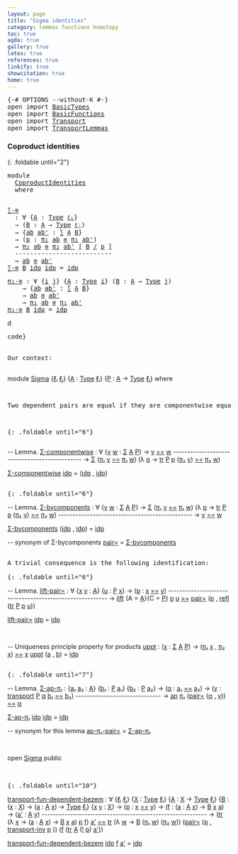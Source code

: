 ```yaml
---
layout: page
title: "Sigma identities"
category: lemmas functions homotopy
toc: true
agda: true
gallery: true
latex: true
references: true
linkify: true
showcitation: true
home: true
---
```


<div class="hide" >
<pre class="Agda">
<a id="226" class="Symbol">{-#</a> <a id="230" class="Keyword">OPTIONS</a> <a id="238" class="Pragma">--without-K</a> <a id="250" class="Symbol">#-}</a>
<a id="254" class="Keyword">open</a> <a id="259" class="Keyword">import</a> <a id="266" href="BasicTypes.html" class="Module">BasicTypes</a>
<a id="277" class="Keyword">open</a> <a id="282" class="Keyword">import</a> <a id="289" href="BasicFunctions.html" class="Module">BasicFunctions</a>
<a id="304" class="Keyword">open</a> <a id="309" class="Keyword">import</a> <a id="316" href="Transport.html" class="Module">Transport</a>
<a id="326" class="Keyword">open</a> <a id="331" class="Keyword">import</a> <a id="338" href="TransportLemmas.html" class="Module">TransportLemmas</a>
</pre>
</div>

### Coproduct identities

{: .foldable until="2"}
<pre class="Agda">
<a id="436" class="Keyword">module</a>
  <a id="445" href="CoproductIdentities.html" class="Module">CoproductIdentities</a>
  <a id="467" class="Keyword">where</a>

</pre>

<pre class="Agda">
<a id="∑-≡"></a><a id="499" href="CoproductIdentities.html#499" class="Function">∑-≡</a>
  <a id="505" class="Symbol">:</a> <a id="507" class="Symbol">∀</a> <a id="509" class="Symbol">{</a><a id="510" href="CoproductIdentities.html#510" class="Bound">A</a> <a id="512" class="Symbol">:</a> <a id="514" href="Intro.html#1621" class="Function">Type</a> <a id="519" href="Intro.html#2063" class="Generalizable">ℓᵢ</a><a id="521" class="Symbol">}</a>
  <a id="525" class="Symbol">→</a> <a id="527" class="Symbol">(</a><a id="528" href="CoproductIdentities.html#528" class="Bound">B</a> <a id="530" class="Symbol">:</a> <a id="532" href="CoproductIdentities.html#510" class="Bound">A</a> <a id="534" class="Symbol">→</a> <a id="536" href="Intro.html#1621" class="Function">Type</a> <a id="541" href="Intro.html#2066" class="Generalizable">ℓⱼ</a><a id="543" class="Symbol">)</a>
  <a id="547" class="Symbol">→</a> <a id="549" class="Symbol">{</a><a id="550" href="CoproductIdentities.html#550" class="Bound">ab</a> <a id="553" href="CoproductIdentities.html#553" class="Bound">ab&#39;</a> <a id="557" class="Symbol">:</a> <a id="559" href="BasicTypes.html#1334" class="Record">∑</a> <a id="561" href="CoproductIdentities.html#510" class="Bound">A</a> <a id="563" href="CoproductIdentities.html#528" class="Bound">B</a><a id="564" class="Symbol">}</a>
  <a id="568" class="Symbol">→</a> <a id="570" class="Symbol">(</a><a id="571" href="CoproductIdentities.html#571" class="Bound">p</a> <a id="573" class="Symbol">:</a> <a id="575" href="BasicTypes.html#1425" class="Field">π₁</a> <a id="578" href="CoproductIdentities.html#550" class="Bound">ab</a> <a id="581" href="BasicTypes.html#4512" class="Function Operator">≡</a> <a id="583" href="BasicTypes.html#1425" class="Field">π₁</a> <a id="586" href="CoproductIdentities.html#553" class="Bound">ab&#39;</a><a id="589" class="Symbol">)</a>
  <a id="593" class="Symbol">→</a> <a id="595" href="BasicTypes.html#1436" class="Field">π₂</a> <a id="598" href="CoproductIdentities.html#550" class="Bound">ab</a> <a id="601" href="Transport.html#2399" class="Function">≡</a> <a id="603" href="BasicTypes.html#1436" class="Field">π₂</a> <a id="606" href="CoproductIdentities.html#553" class="Bound">ab&#39;</a> <a id="610" href="Transport.html#2399" class="Function">[</a> <a id="612" href="CoproductIdentities.html#528" class="Bound">B</a> <a id="614" href="Transport.html#2399" class="Function">/</a> <a id="616" href="CoproductIdentities.html#571" class="Bound">p</a> <a id="618" href="Transport.html#2399" class="Function">]</a>
  <a id="622" class="Comment">--------------------------</a>
  <a id="651" class="Symbol">→</a> <a id="653" href="CoproductIdentities.html#550" class="Bound">ab</a> <a id="656" href="BasicTypes.html#4512" class="Function Operator">≡</a> <a id="658" href="CoproductIdentities.html#553" class="Bound">ab&#39;</a>
<a id="662" href="CoproductIdentities.html#499" class="Function">∑-≡</a> <a id="666" href="CoproductIdentities.html#666" class="Bound">B</a> <a id="668" href="BasicTypes.html#4381" class="InductiveConstructor">idp</a> <a id="672" href="BasicTypes.html#4381" class="InductiveConstructor">idp</a> <a id="676" class="Symbol">=</a> <a id="678" href="BasicTypes.html#4381" class="InductiveConstructor">idp</a>
</pre>

<pre class="Agda">
<a id="π₁-≡"></a><a id="707" href="CoproductIdentities.html#707" class="Function">π₁-≡</a> <a id="712" class="Symbol">:</a> <a id="714" class="Symbol">∀</a> <a id="716" class="Symbol">{</a><a id="717" href="CoproductIdentities.html#717" class="Bound">i</a> <a id="719" href="CoproductIdentities.html#719" class="Bound">j</a><a id="720" class="Symbol">}</a> <a id="722" class="Symbol">{</a><a id="723" href="CoproductIdentities.html#723" class="Bound">A</a> <a id="725" class="Symbol">:</a> <a id="727" href="Intro.html#1621" class="Function">Type</a> <a id="732" href="CoproductIdentities.html#717" class="Bound">i</a><a id="733" class="Symbol">}</a> <a id="735" class="Symbol">(</a><a id="736" href="CoproductIdentities.html#736" class="Bound">B</a> <a id="738" class="Symbol">:</a> <a id="740" href="CoproductIdentities.html#723" class="Bound">A</a> <a id="742" class="Symbol">→</a> <a id="744" href="Intro.html#1621" class="Function">Type</a> <a id="749" href="CoproductIdentities.html#719" class="Bound">j</a><a id="750" class="Symbol">)</a>
    <a id="756" class="Symbol">→</a> <a id="758" class="Symbol">{</a><a id="759" href="CoproductIdentities.html#759" class="Bound">ab</a> <a id="762" href="CoproductIdentities.html#762" class="Bound">ab&#39;</a> <a id="766" class="Symbol">:</a> <a id="768" href="BasicTypes.html#1334" class="Record">∑</a> <a id="770" href="CoproductIdentities.html#723" class="Bound">A</a> <a id="772" href="CoproductIdentities.html#736" class="Bound">B</a><a id="773" class="Symbol">}</a>
    <a id="779" class="Symbol">→</a> <a id="781" href="CoproductIdentities.html#759" class="Bound">ab</a> <a id="784" href="BasicTypes.html#4512" class="Function Operator">≡</a> <a id="786" href="CoproductIdentities.html#762" class="Bound">ab&#39;</a>
    <a id="794" class="Symbol">→</a> <a id="796" href="BasicTypes.html#1425" class="Field">π₁</a> <a id="799" href="CoproductIdentities.html#759" class="Bound">ab</a> <a id="802" href="BasicTypes.html#4512" class="Function Operator">≡</a> <a id="804" href="BasicTypes.html#1425" class="Field">π₁</a> <a id="807" href="CoproductIdentities.html#762" class="Bound">ab&#39;</a>
<a id="811" href="CoproductIdentities.html#707" class="Function">π₁-≡</a> <a id="816" href="CoproductIdentities.html#816" class="Bound">B</a> <a id="818" href="BasicTypes.html#4381" class="InductiveConstructor">idp</a> <a id="822" class="Symbol">=</a> <a id="824" href="BasicTypes.html#4381" class="InductiveConstructor">i</a><a id="825" href="BasicTypes.html#4381" class="Bound">d</a><a id="826" href="BasicTypes.html#4381" class="InductiveConstructor">p</a><a id="827" class="Bound">
</a></pre><a id="831" class="Bound">d</a><pre class="Agda"><a id="833" class="Function">code}

</a>
<a id="841" class="Bound">O</a>ur context:

</pre>
<a id="868" class="Keyword">module</a> <a id="Sigma"></a><a id="875" href="CoproductIdentities.html#875" class="Module">Sigma</a> <a id="881" class="Symbol">{</a><a id="882" href="CoproductIdentities.html#882" class="Bound">ℓᵢ</a> <a id="885" href="CoproductIdentities.html#885" class="Bound">ℓⱼ</a><a id="887" class="Symbol">}</a> <a id="889" class="Symbol">{</a><a id="890" href="CoproductIdentities.html#890" class="Bound">A</a> <a id="892" class="Symbol">:</a> <a id="894" href="Intro.html#1621" class="Function">Type</a> <a id="899" href="CoproductIdentities.html#882" class="Bound">ℓᵢ</a><a id="901" class="Symbol">}</a> <a id="903" class="Symbol">{</a><a id="904" href="CoproductIdentities.html#904" class="Bound">P</a> <a id="906" class="Symbol">:</a> <a id="908" href="CoproductIdentities.html#890" class="Bound">A</a> <a id="910" class="Symbol">→</a> <a id="912" href="Intro.html#1621" class="Function">Type</a> <a id="917" href="CoproductIdentities.html#885" class="Bound">ℓⱼ</a><a id="919" class="Symbol">}</a> <a id="921" class="Keyword">where</a>
<pre class="Agda">

Two dependent pairs are equal if they are componentwise equal.

{: .foldable until="6"}
</pre>
  <a id="1042" class="Comment">-- Lemma.</a>
  <a id="Sigma.Σ-componentwise"></a><a id="1054" href="CoproductIdentities.html#1054" class="Function">Σ-componentwise</a>
    <a id="1074" class="Symbol">:</a> <a id="1076" class="Symbol">∀</a> <a id="1078" class="Symbol">{</a><a id="1079" href="CoproductIdentities.html#1079" class="Bound">v</a> <a id="1081" href="CoproductIdentities.html#1081" class="Bound">w</a> <a id="1083" class="Symbol">:</a> <a id="1085" href="BasicTypes.html#1503" class="Function">Σ</a> <a id="1087" href="CoproductIdentities.html#890" class="Bound">A</a> <a id="1089" href="CoproductIdentities.html#904" class="Bound">P</a><a id="1090" class="Symbol">}</a>
    <a id="1096" class="Symbol">→</a> <a id="1098" href="CoproductIdentities.html#1079" class="Bound">v</a> <a id="1100" href="BasicTypes.html#4326" class="Datatype Operator">==</a> <a id="1103" href="CoproductIdentities.html#1081" class="Bound">w</a>
    <a id="1109" class="Comment">----------------------------------------------</a>
    <a id="1160" class="Symbol">→</a> <a id="1162" href="BasicTypes.html#1503" class="Function">Σ</a> <a id="1164" class="Symbol">(</a><a id="1165" href="BasicTypes.html#1425" class="Field">π₁</a> <a id="1168" href="CoproductIdentities.html#1079" class="Bound">v</a> <a id="1170" href="BasicTypes.html#4326" class="Datatype Operator">==</a> <a id="1173" href="BasicTypes.html#1425" class="Field">π₁</a> <a id="1176" href="CoproductIdentities.html#1081" class="Bound">w</a><a id="1177" class="Symbol">)</a> <a id="1179" class="Symbol">(λ</a> <a id="1182" href="CoproductIdentities.html#1182" class="Bound">p</a> <a id="1184" class="Symbol">→</a> <a id="1186" href="Transport.html#673" class="Function">tr</a> <a id="1189" href="CoproductIdentities.html#904" class="Bound">P</a> <a id="1191" href="CoproductIdentities.html#1182" class="Bound">p</a> <a id="1193" class="Symbol">(</a><a id="1194" href="BasicTypes.html#1436" class="Field">π₂</a> <a id="1197" href="CoproductIdentities.html#1079" class="Bound">v</a><a id="1198" class="Symbol">)</a> <a id="1200" href="BasicTypes.html#4326" class="Datatype Operator">==</a> <a id="1203" href="BasicTypes.html#1436" class="Field">π₂</a> <a id="1206" href="CoproductIdentities.html#1081" class="Bound">w</a><a id="1207" class="Symbol">)</a>

  <a id="1212" href="CoproductIdentities.html#1054" class="Function">Σ-componentwise</a>  <a id="1229" href="BasicTypes.html#4381" class="InductiveConstructor">idp</a> <a id="1233" class="Symbol">=</a> <a id="1235" class="Symbol">(</a><a id="1236" href="BasicTypes.html#4381" class="InductiveConstructor">idp</a> <a id="1240" href="BasicTypes.html#1409" class="InductiveConstructor Operator">,</a> <a id="1242" href="BasicTypes.html#4381" class="InductiveConstructor">idp</a><a id="1245" class="Symbol">)</a>
<pre class="Agda">

{: .foldable until="6"}
</pre>
  <a id="1298" class="Comment">-- Lemma.</a>
  <a id="Sigma.Σ-bycomponents"></a><a id="1310" href="CoproductIdentities.html#1310" class="Function">Σ-bycomponents</a>
    <a id="1329" class="Symbol">:</a> <a id="1331" class="Symbol">∀</a> <a id="1333" class="Symbol">{</a><a id="1334" href="CoproductIdentities.html#1334" class="Bound">v</a> <a id="1336" href="CoproductIdentities.html#1336" class="Bound">w</a> <a id="1338" class="Symbol">:</a> <a id="1340" href="BasicTypes.html#1503" class="Function">Σ</a> <a id="1342" href="CoproductIdentities.html#890" class="Bound">A</a> <a id="1344" href="CoproductIdentities.html#904" class="Bound">P</a><a id="1345" class="Symbol">}</a>
    <a id="1351" class="Symbol">→</a> <a id="1353" href="BasicTypes.html#1503" class="Function">Σ</a> <a id="1355" class="Symbol">(</a><a id="1356" href="BasicTypes.html#1425" class="Field">π₁</a> <a id="1359" href="CoproductIdentities.html#1334" class="Bound">v</a> <a id="1361" href="BasicTypes.html#4326" class="Datatype Operator">==</a> <a id="1364" href="BasicTypes.html#1425" class="Field">π₁</a> <a id="1367" href="CoproductIdentities.html#1336" class="Bound">w</a><a id="1368" class="Symbol">)</a> <a id="1370" class="Symbol">(λ</a> <a id="1373" href="CoproductIdentities.html#1373" class="Bound">p</a> <a id="1375" class="Symbol">→</a> <a id="1377" href="Transport.html#673" class="Function">tr</a> <a id="1380" href="CoproductIdentities.html#904" class="Bound">P</a> <a id="1382" href="CoproductIdentities.html#1373" class="Bound">p</a> <a id="1384" class="Symbol">(</a><a id="1385" href="BasicTypes.html#1436" class="Field">π₂</a> <a id="1388" href="CoproductIdentities.html#1334" class="Bound">v</a><a id="1389" class="Symbol">)</a> <a id="1391" href="BasicTypes.html#4326" class="Datatype Operator">==</a> <a id="1394" href="BasicTypes.html#1436" class="Field">π₂</a> <a id="1397" href="CoproductIdentities.html#1336" class="Bound">w</a><a id="1398" class="Symbol">)</a>
    <a id="1404" class="Comment">-----------------------------------------------</a>
    <a id="1456" class="Symbol">→</a> <a id="1458" href="CoproductIdentities.html#1334" class="Bound">v</a> <a id="1460" href="BasicTypes.html#4326" class="Datatype Operator">==</a> <a id="1463" href="CoproductIdentities.html#1336" class="Bound">w</a>

  <a id="1468" href="CoproductIdentities.html#1310" class="Function">Σ-bycomponents</a> <a id="1483" class="Symbol">(</a><a id="1484" href="BasicTypes.html#4381" class="InductiveConstructor">idp</a> <a id="1488" href="BasicTypes.html#1409" class="InductiveConstructor Operator">,</a> <a id="1490" href="BasicTypes.html#4381" class="InductiveConstructor">idp</a><a id="1493" class="Symbol">)</a> <a id="1495" class="Symbol">=</a> <a id="1497" href="BasicTypes.html#4381" class="InductiveConstructor">idp</a>

  <a id="1504" class="Comment">-- synonym of Σ-bycomponents</a>
  <a id="Sigma.pair="></a><a id="1535" href="CoproductIdentities.html#1535" class="Function">pair=</a> <a id="1541" class="Symbol">=</a> <a id="1543" href="CoproductIdentities.html#1310" class="Function">Σ-bycomponents</a>
<pre class="Agda">

A trivial consequence is the following identification:

{: .foldable until="6"}
</pre>
<a id="1663" class="Comment">-- Lemma.</a>
  <a id="Sigma.lift-pair="></a><a id="1675" href="CoproductIdentities.html#1675" class="Function">lift-pair=</a>
    <a id="1690" class="Symbol">:</a> <a id="1692" class="Symbol">∀</a> <a id="1694" class="Symbol">{</a><a id="1695" href="CoproductIdentities.html#1695" class="Bound">x</a> <a id="1697" href="CoproductIdentities.html#1697" class="Bound">y</a> <a id="1699" class="Symbol">:</a> <a id="1701" href="CoproductIdentities.html#890" class="Bound">A</a><a id="1702" class="Symbol">}</a> <a id="1704" class="Symbol">{</a><a id="1705" href="CoproductIdentities.html#1705" class="Bound">u</a> <a id="1707" class="Symbol">:</a> <a id="1709" href="CoproductIdentities.html#904" class="Bound">P</a> <a id="1711" href="CoproductIdentities.html#1695" class="Bound">x</a><a id="1712" class="Symbol">}</a>
    <a id="1718" class="Symbol">→</a> <a id="1720" class="Symbol">(</a><a id="1721" href="CoproductIdentities.html#1721" class="Bound">p</a> <a id="1723" class="Symbol">:</a> <a id="1725" href="CoproductIdentities.html#1695" class="Bound">x</a> <a id="1727" href="BasicTypes.html#4326" class="Datatype Operator">==</a> <a id="1730" href="CoproductIdentities.html#1697" class="Bound">y</a><a id="1731" class="Symbol">)</a>
    <a id="1737" class="Comment">--------------------------------------------------------</a>
    <a id="1798" class="Symbol">→</a> <a id="1800" href="TransportLemmas.html#388" class="Function">lift</a> <a id="1805" class="Symbol">{</a><a id="1806" class="Argument">A</a> <a id="1808" class="Symbol">=</a> <a id="1810" href="CoproductIdentities.html#890" class="Bound">A</a><a id="1811" class="Symbol">}{</a><a id="1813" class="Argument">C</a> <a id="1815" class="Symbol">=</a> <a id="1817" href="CoproductIdentities.html#904" class="Bound">P</a><a id="1818" class="Symbol">}</a> <a id="1820" href="CoproductIdentities.html#1721" class="Bound">p</a>  <a id="1823" href="CoproductIdentities.html#1705" class="Bound">u</a> <a id="1825" href="BasicTypes.html#4326" class="Datatype Operator">==</a> <a id="1828" href="CoproductIdentities.html#1535" class="Function">pair=</a> <a id="1834" class="Symbol">(</a><a id="1835" href="CoproductIdentities.html#1721" class="Bound">p</a> <a id="1837" href="BasicTypes.html#1409" class="InductiveConstructor Operator">,</a> <a id="1839" href="BasicTypes.html#4618" class="Function">refl</a> <a id="1844" class="Symbol">(</a><a id="1845" href="Transport.html#673" class="Function">tr</a> <a id="1848" href="CoproductIdentities.html#904" class="Bound">P</a> <a id="1850" href="CoproductIdentities.html#1721" class="Bound">p</a> <a id="1852" href="CoproductIdentities.html#1705" class="Bound">u</a><a id="1853" class="Symbol">))</a>

  <a id="1859" href="CoproductIdentities.html#1675" class="Function">lift-pair=</a> <a id="1870" href="BasicTypes.html#4381" class="InductiveConstructor">idp</a> <a id="1874" class="Symbol">=</a> <a id="1876" href="BasicTypes.html#4381" class="InductiveConstructor">idp</a>
<pre class="Agda">

</pre>
<a id="1905" class="Comment">-- Uniqueness principle property for products</a>
  <a id="Sigma.uppt"></a><a id="1953" href="CoproductIdentities.html#1953" class="Function">uppt</a> <a id="1958" class="Symbol">:</a> <a id="1960" class="Symbol">(</a><a id="1961" href="CoproductIdentities.html#1961" class="Bound">x</a> <a id="1963" class="Symbol">:</a> <a id="1965" href="BasicTypes.html#1503" class="Function">Σ</a> <a id="1967" href="CoproductIdentities.html#890" class="Bound">A</a> <a id="1969" href="CoproductIdentities.html#904" class="Bound">P</a><a id="1970" class="Symbol">)</a> <a id="1972" class="Symbol">→</a> <a id="1974" class="Symbol">(</a><a id="1975" href="BasicTypes.html#1425" class="Field">π₁</a> <a id="1978" href="CoproductIdentities.html#1961" class="Bound">x</a> <a id="1980" href="BasicTypes.html#1409" class="InductiveConstructor Operator">,</a> <a id="1982" href="BasicTypes.html#1436" class="Field">π₂</a> <a id="1985" href="CoproductIdentities.html#1961" class="Bound">x</a><a id="1986" class="Symbol">)</a> <a id="1988" href="BasicTypes.html#4326" class="Datatype Operator">==</a> <a id="1991" href="CoproductIdentities.html#1961" class="Bound">x</a>
  <a id="1995" href="CoproductIdentities.html#1953" class="Function">uppt</a> <a id="2000" class="Symbol">(</a><a id="2001" href="CoproductIdentities.html#2001" class="Bound">a</a> <a id="2003" href="BasicTypes.html#1409" class="InductiveConstructor Operator">,</a> <a id="2005" href="CoproductIdentities.html#2005" class="Bound">b</a><a id="2006" class="Symbol">)</a> <a id="2008" class="Symbol">=</a> <a id="2010" href="BasicTypes.html#4381" class="InductiveConstructor">idp</a>
<pre class="Agda">

{: .foldable until="7"}
</pre>
<a id="2063" class="Comment">-- Lemma.</a>
  <a id="Sigma.Σ-ap-π₁"></a><a id="2075" href="CoproductIdentities.html#2075" class="Function">Σ-ap-π₁</a>
    <a id="2087" class="Symbol">:</a> <a id="2089" class="Symbol">{</a><a id="2090" href="CoproductIdentities.html#2090" class="Bound">a₁</a> <a id="2093" href="CoproductIdentities.html#2093" class="Bound">a₂</a> <a id="2096" class="Symbol">:</a> <a id="2098" href="CoproductIdentities.html#890" class="Bound">A</a><a id="2099" class="Symbol">}</a> <a id="2101" class="Symbol">{</a><a id="2102" href="CoproductIdentities.html#2102" class="Bound">b₁</a> <a id="2105" class="Symbol">:</a> <a id="2107" href="CoproductIdentities.html#904" class="Bound">P</a> <a id="2109" href="CoproductIdentities.html#2090" class="Bound">a₁</a><a id="2111" class="Symbol">}</a> <a id="2113" class="Symbol">{</a><a id="2114" href="CoproductIdentities.html#2114" class="Bound">b₂</a> <a id="2117" class="Symbol">:</a> <a id="2119" href="CoproductIdentities.html#904" class="Bound">P</a> <a id="2121" href="CoproductIdentities.html#2093" class="Bound">a₂</a><a id="2123" class="Symbol">}</a>
    <a id="2129" class="Symbol">→</a> <a id="2131" class="Symbol">(</a><a id="2132" href="CoproductIdentities.html#2132" class="Bound">α</a> <a id="2134" class="Symbol">:</a> <a id="2136" href="CoproductIdentities.html#2090" class="Bound">a₁</a> <a id="2139" href="BasicTypes.html#4326" class="Datatype Operator">==</a> <a id="2142" href="CoproductIdentities.html#2093" class="Bound">a₂</a><a id="2144" class="Symbol">)</a>
    <a id="2150" class="Symbol">→</a> <a id="2152" class="Symbol">(</a><a id="2153" href="CoproductIdentities.html#2153" class="Bound">γ</a> <a id="2155" class="Symbol">:</a> <a id="2157" href="Transport.html#472" class="Function">transport</a> <a id="2167" href="CoproductIdentities.html#904" class="Bound">P</a> <a id="2169" href="CoproductIdentities.html#2132" class="Bound">α</a> <a id="2171" href="CoproductIdentities.html#2102" class="Bound">b₁</a> <a id="2174" href="BasicTypes.html#4326" class="Datatype Operator">==</a> <a id="2177" href="CoproductIdentities.html#2114" class="Bound">b₂</a><a id="2179" class="Symbol">)</a>
    <a id="2185" class="Comment">------------------------------</a>
    <a id="2220" class="Symbol">→</a> <a id="2222" href="AlgebraOnPaths.html#482" class="Function">ap</a> <a id="2225" href="BasicTypes.html#1425" class="Field">π₁</a> <a id="2228" class="Symbol">(</a><a id="2229" href="CoproductIdentities.html#1535" class="Function">pair=</a> <a id="2235" class="Symbol">(</a><a id="2236" href="CoproductIdentities.html#2132" class="Bound">α</a> <a id="2238" href="BasicTypes.html#1409" class="InductiveConstructor Operator">,</a> <a id="2240" href="CoproductIdentities.html#2153" class="Bound">γ</a><a id="2241" class="Symbol">))</a> <a id="2244" href="BasicTypes.html#4326" class="Datatype Operator">==</a> <a id="2247" href="CoproductIdentities.html#2132" class="Bound">α</a>

  <a id="2252" href="CoproductIdentities.html#2075" class="Function">Σ-ap-π₁</a> <a id="2260" href="BasicTypes.html#4381" class="InductiveConstructor">idp</a> <a id="2264" href="BasicTypes.html#4381" class="InductiveConstructor">idp</a> <a id="2268" class="Symbol">=</a> <a id="2270" href="BasicTypes.html#4381" class="InductiveConstructor">idp</a>

  <a id="2277" class="Comment">-- synonym for this lemma</a>
  <a id="Sigma.ap-π₁-pair="></a><a id="2305" href="CoproductIdentities.html#2305" class="Function">ap-π₁-pair=</a> <a id="2317" class="Symbol">=</a> <a id="2319" href="CoproductIdentities.html#2075" class="Function">Σ-ap-π₁</a>
<pre class="Agda">

</pre>
<a id="2352" class="Keyword">open</a> <a id="2357" href="CoproductIdentities.html#875" class="Module">Sigma</a> <a id="2363" class="Keyword">public</a>
<pre class="Agda">


{: .foldable until="10"}
</pre>
<a id="transport-fun-dependent-bezem"></a><a id="2421" href="CoproductIdentities.html#2421" class="Function">transport-fun-dependent-bezem</a>
  <a id="2453" class="Symbol">:</a> <a id="2455" class="Symbol">∀</a> <a id="2457" class="Symbol">{</a><a id="2458" href="CoproductIdentities.html#2458" class="Bound">ℓᵢ</a> <a id="2461" href="CoproductIdentities.html#2461" class="Bound">ℓⱼ</a><a id="2463" class="Symbol">}</a> <a id="2465" class="Symbol">{</a><a id="2466" href="CoproductIdentities.html#2466" class="Bound">X</a> <a id="2468" class="Symbol">:</a><a id="2469" class="Bound"> </a><a id="2470" href="Intro.html#1621" class="Function">Type</a> <a id="2475" href="CoproductIdentities.html#2458" class="Bound">ℓᵢ</a><a id="2477" class="Symbol">}</a> <a id="2479" class="Symbol">{</a><a id="2480" href="CoproductIdentities.html#2480" class="Bound">A</a> <a id="2482" class="Symbol">:</a> <a id="2484" href="CoproductIdentities.html#2466" class="Bound">X</a><a id="2485" class="Bound"> </a><a id="2486" class="Symbol">→</a><a id="2487" class="Function"> </a><a id="2488" href="Intro.html#1621" class="Function">Type</a> <a id="2493" href="CoproductIdentities.html#2461" class="Bound">ℓⱼ</a><a id="2495" class="Symbol">}</a>
      <a id="2503" class="Symbol">{</a><a id="2504" href="CoproductIdentities.html#2504" class="Bound">B</a> <a id="2506" class="Symbol">:</a> <a id="2508" class="Symbol">(</a><a id="2509" href="CoproductIdentities.html#2509" class="Bound">x</a> <a id="2511" class="Symbol">:</a> <a id="2513" href="CoproductIdentities.html#2466" class="Bound">X</a><a id="2514" class="Symbol">)</a> <a id="2516" class="Symbol">→</a> <a id="2518" class="Symbol">(</a><a id="2519" href="CoproductIdentities.html#2519" class="Bound">a</a> <a id="2521" class="Symbol">:</a> <a id="2523" href="CoproductIdentities.html#2480" class="Bound">A</a> <a id="2525" href="CoproductIdentities.html#2509" class="Bound">x</a><a id="2526" class="Symbol">)</a> <a id="2528" class="Symbol">→</a> <a id="2530" href="Intro.html#1621" class="Function">Type</a> <a id="2535" href="CoproductIdentities.html#2461" class="Bound">ℓⱼ</a><a id="2537" class="Symbol">}</a> <a id="2539" class="Symbol">{</a><a id="2540" href="CoproductIdentities.html#2540" class="Bound">x</a> <a id="2542" href="CoproductIdentities.html#2542" class="Bound">y</a> <a id="2544" class="Symbol">:</a> <a id="2546" href="CoproductIdentities.html#2466" class="Bound">X</a><a id="2547" class="Symbol">}</a>
  <a id="2551" class="Symbol">→</a> <a id="2553" class="Symbol">(</a><a id="2554" href="CoproductIdentities.html#2554" class="Bound">p</a> <a id="2556" class="Symbol">:</a> <a id="2558" href="CoproductIdentities.html#2540" class="Bound">x</a> <a id="2560" href="BasicTypes.html#4326" class="Datatype Operator">==</a> <a id="2563" href="CoproductIdentities.html#2542" class="Bound">y</a><a id="2564" class="Symbol">)</a>
  <a id="2568" class="Symbol">→</a> <a id="2570" class="Symbol">(</a><a id="2571" href="CoproductIdentities.html#2571" class="Bound">f</a> <a id="2573" class="Symbol">:</a> <a id="2575" class="Symbol">(</a><a id="2576" href="CoproductIdentities.html#2576" class="Bound">a</a> <a id="2578" class="Symbol">:</a> <a id="2580" href="CoproductIdentities.html#2480" class="Bound">A</a> <a id="2582" href="CoproductIdentities.html#2540" class="Bound">x</a><a id="2583" class="Symbol">)</a> <a id="2585" class="Symbol">→</a> <a id="2587" href="CoproductIdentities.html#2504" class="Bound">B</a> <a id="2589" href="CoproductIdentities.html#2540" class="Bound">x</a> <a id="2591" href="CoproductIdentities.html#2576" class="Bound">a</a><a id="2592" class="Symbol">)</a>
  <a id="2596" class="Symbol">→</a> <a id="2598" class="Symbol">(</a><a id="2599" href="CoproductIdentities.html#2599" class="Bound">a&#39;</a> <a id="2602" class="Symbol">:</a> <a id="2604" href="CoproductIdentities.html#2480" class="Bound">A</a> <a id="2606" href="CoproductIdentities.html#2542" class="Bound">y</a><a id="2607" class="Symbol">)</a>
  <a id="2611" class="Comment">----------------------------------------------------------</a>
  <a id="2672" class="Symbol">→</a> <a id="2674" class="Symbol">(</a><a id="2675" href="Transport.html#673" class="Function">tr</a> <a id="2678" class="Symbol">(λ</a> <a id="2681" href="CoproductIdentities.html#2681" class="Bound">x</a> <a id="2683" class="Symbol">→</a> <a id="2685" class="Symbol">(</a><a id="2686" href="CoproductIdentities.html#2686" class="Bound">a</a> <a id="2688" class="Symbol">:</a> <a id="2690" href="CoproductIdentities.html#2480" class="Bound">A</a> <a id="2692" href="CoproductIdentities.html#2681" class="Bound">x</a><a id="2693" class="Symbol">)</a> <a id="2695" class="Symbol">→</a> <a id="2697" href="CoproductIdentities.html#2504" class="Bound">B</a> <a id="2699" href="CoproductIdentities.html#2681" class="Bound">x</a> <a id="2701" href="CoproductIdentities.html#2686" class="Bound">a</a><a id="2702" class="Symbol">)</a> <a id="2704" href="CoproductIdentities.html#2554" class="Bound">p</a> <a id="2706" href="CoproductIdentities.html#2571" class="Bound">f</a><a id="2707" class="Symbol">)</a> <a id="2709" href="CoproductIdentities.html#2599" class="Bound">a&#39;</a>
    <a id="2716" href="BasicTypes.html#4326" class="Datatype Operator">==</a> <a id="2719" href="Transport.html#673" class="Function">tr</a> <a id="2722" class="Symbol">(λ</a> <a id="2725" href="CoproductIdentities.html#2725" class="Bound">w</a> <a id="2727" class="Symbol">→</a> <a id="2729" href="CoproductIdentities.html#2504" class="Bound">B</a> <a id="2731" class="Symbol">(</a><a id="2732" href="BasicTypes.html#1425" class="Field">π₁</a> <a id="2735" href="CoproductIdentities.html#2725" class="Bound">w</a><a id="2736" class="Symbol">)</a> <a id="2738" class="Symbol">(</a><a id="2739" href="BasicTypes.html#1436" class="Field">π₂</a> <a id="2742" href="CoproductIdentities.html#2725" class="Bound">w</a><a id="2743" class="Symbol">))</a>
          <a id="2756" class="Symbol">(</a><a id="2757" href="CoproductIdentities.html#1535" class="Function">pair=</a> <a id="2763" class="Symbol">(</a><a id="2764" href="CoproductIdentities.html#2554" class="Bound">p</a> <a id="2766" href="BasicTypes.html#1409" class="InductiveConstructor Operator">,</a> <a id="2768" href="TransportLemmas.html#4098" class="Function">transport-inv</a> <a id="2782" href="CoproductIdentities.html#2554" class="Bound">p</a> <a id="2784" class="Symbol">))</a> <a id="2787" class="Symbol">(</a><a id="2788" href="CoproductIdentities.html#2571" class="Bound">f</a> <a id="2790" class="Symbol">(</a><a id="2791" href="Transport.html#673" class="Function">tr</a> <a id="2794" href="CoproductIdentities.html#2480" class="Bound">A</a> <a id="2796" class="Symbol">(</a><a id="2797" href="BasicFunctions.html#4068" class="Function Operator">!</a> <a id="2799" href="CoproductIdentities.html#2554" class="Bound">p</a><a id="2800" class="Symbol">)</a> <a id="2802" href="CoproductIdentities.html#2599" class="Bound">a&#39;</a><a id="2804" class="Symbol">))</a>

<a id="2808" href="CoproductIdentities.html#2421" class="Function">transport-fun-dependent-bezem</a> <a id="2838" href="BasicTypes.html#4381" class="InductiveConstructor">idp</a> <a id="2842" href="CoproductIdentities.html#2842" class="Bound">f</a> <a id="2844" href="CoproductIdentities.html#2844" class="Bound">a&#39;</a> <a id="2847" class="Symbol">=</a> <a id="2849" href="BasicTypes.html#4381" class="InductiveConstructor">idp</a>
<pre class="Agda">
</pre>